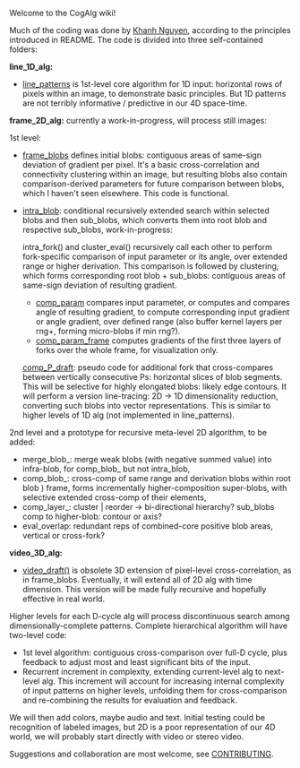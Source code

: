 Welcome to the CogAlg wiki!

Much of the coding was done by [Khanh Nguyen](https://github.com/khanh93vn/CogAlg), according to the principles introduced in README.
The code is divided into three self-contained folders:

**line_1D_alg:**

- [line_patterns](https://github.com/boris-kz/CogAlg/blob/master/line_1D_alg/line_patterns.py) is 1st-level core algorithm for 1D input: horizontal rows of pixels within an image, to demonstrate basic principles. But 1D patterns are not terribly informative / predictive in our 4D space-time.

**frame_2D_alg:** currently a work-in-progress, will process still images:

 1st level:
- [frame_blobs](https://github.com/boris-kz/CogAlg/blob/master/frame_2D_alg/frame_blobs.py) defines initial blobs: contiguous areas of same-sign deviation of gradient per pixel. It's a basic cross-correlation and connectivity clustering within an image, but resulting blobs also contain comparison-derived parameters for future comparison between blobs, which I haven't seen elsewhere. This code is functional.

- [intra_blob](https://github.com/boris-kz/CogAlg/tree/master/frame_2D_alg/intra_blob): conditional recursively extended search within selected blobs and then sub_blobs, which converts them into root blob and respective sub_blobs, work-in-progress:

  intra_fork() and cluster_eval() recursively call each other to perform fork-specific comparison of input parameter or its angle, over extended range or higher derivation. This comparison is followed by clustering, which forms corresponding root blob + sub_blobs: contiguous areas of same-sign deviation of resulting gradient.
   
  - [comp_param](https://github.com/boris-kz/CogAlg/blob/master/frame_2D_alg/comp_param.py) compares input parameter, or computes and compares angle of resulting gradient, to compute corresponding input gradient or angle gradient, over defined range (also buffer kernel layers per rng+, forming micro-blobs if min rng?).
  - [comp_param_frame](https://github.com/boris-kz/CogAlg/blob/master/frame_2D_alg/comp_param_frame.py) computes gradients of the first three layers of forks over the whole frame, for visualization only.
  
  [comp_P_draft](https://github.com/boris-kz/CogAlg/blob/master/frame_2D_alg/comp_P_draft.py): pseudo code for additional fork that cross-compares between vertically consecutive Ps: horizontal slices of blob segments. This will be selective for highly elongated blobs: likely edge contours. It will perform a version line-tracing: 2D -> 1D dimensionality reduction, converting such blobs into vector representations. This is similar to higher levels of 1D alg (not implemented in line_patterns).
  
 2nd level and a prototype for recursive meta-level 2D algorithm, to be added:
 
   - merge_blob_: merge weak blobs (with negative summed value) into infra-blob, for comp_blob_ but not intra_blob,
   - comp_blob_: cross-comp of same range and derivation blobs within root blob ) frame, 
    forms incrementally higher-composition super-blobs, with selective extended cross-comp of their elements,
   - comp_layer_: cluster | reorder -> bi-directional hierarchy? sub_blobs comp to higher-blob: contour or axis? 
   - eval_overlap: redundant reps of combined-core positive blob areas, vertical or cross-fork? 
    
  
**video_3D_alg:**

- [video_draft()](https://github.com/boris-kz/CogAlg/blob/master/video_3D_alg/video_draft.py) is obsolete 3D extension of pixel-level cross-correlation, as in frame_blobs. Eventually, it will extend all of 2D alg with time dimension. This version will be made fully recursive and hopefully effective in real world.


Higher levels for each D-cycle alg will process discontinuous search among dimensionally-complete patterns.
Complete hierarchical algorithm will have two-level code: 
- 1st level algorithm: contiguous cross-comparison over full-D cycle, plus feedback to adjust most and least significant bits of the input. 
- Recurrent increment in complexity, extending current-level alg to next-level alg. This increment will account for increasing internal complexity of input patterns on higher levels, unfolding them for cross-comparison and re-combining the results for evaluation and feedback.

We will then add colors, maybe audio and text. Initial testing could be recognition of labeled images, but 2D is a poor representation of our 4D world, we will probably start directly with video or stereo video.

Suggestions and collaboration are most welcome, see [CONTRIBUTING](https://github.com/boris-kz/CogAlg/blob/master/CONTRIBUTING.md).
